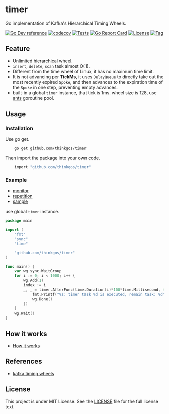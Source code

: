 # timer

Go implementation of Kafka's Hierarchical Timing Wheels.

[![Go.Dev reference](https://img.shields.io/badge/go.dev-reference-blue?logo=go&logoColor=white)](https://pkg.go.dev/github.com/thinkgos/timer?tab=doc)
[![codecov](https://codecov.io/gh/thinkgos/timer/branch/main/graph/badge.svg)](https://codecov.io/gh/thinkgos/timer)
[![Tests](https://github.com/thinkgos/timer/actions/workflows/ci.yml/badge.svg)](https://github.com/thinkgos/timer/actions/workflows/ci.yml)
[![Go Report Card](https://goreportcard.com/badge/github.com/thinkgos/timer)](https://goreportcard.com/report/github.com/thinkgos/timer)
[![License](https://img.shields.io/github/license/thinkgos/timer)](https://raw.githubusercontent.com/thinkgos/timer/main/LICENSE)
[![Tag](https://img.shields.io/github/v/tag/thinkgos/timer)](https://github.com/thinkgos/timer/tags)

## Feature

- Unlimited hierarchical wheel.
- `insert`, `delete`, `scan` task almost O(1).
- Different from the time wheel of Linux, it has no maximum time limit.
- It is not advancing per **TickMs**, it uses `DelayQueue` to directly take out the most recently expired `Spoke`, and then advances to the expiration time of the `Spoke` in one step, preventing empty advances.
- built-in a global `timer` instance, that tick is 1ms. wheel size is 128, use [ants](https://github.com/panjf2000/ants) goroutine pool.

## Usage

### Installation

Use go get.

```bash
    go get github.com/thinkgos/timer
```

Then import the package into your own code.

```bash
    import "github.com/thinkgos/timer"
```

### Example

- [monitor](./_examples/monitor/main.go)
- [repetition](./_examples/repetition/main.go)
- [sample](./_examples/sample/main.go)

use global `timer` instance.

[embedmd]:# (_examples/sample/main.go go)
```go
package main

import (
	"fmt"
	"sync"
	"time"

	"github.com/thinkgos/timer"
)

func main() {
	var wg sync.WaitGroup
	for i := 0; i < 1000; i++ {
		wg.Add(1)
		index := i
		_, _ = timer.AfterFunc(time.Duration(i)*100*time.Millisecond, func() {
			fmt.Printf("%s: timer task %d is executed, remain task: %d\n", time.Now().String(), index, timer.TaskCounter())
			wg.Done()
		})
	}
	wg.Wait()
}
```

## How it works

- [How it works](./how_it_works.md)

## References

- [kafka timing wheels](https://github.com/apache/kafka/tree/trunk/server-common/src/main/java/org/apache/kafka/server/util/timer)

## License

This project is under MIT License. See the [LICENSE](LICENSE) file for the full license text.
